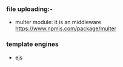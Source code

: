 ### file uploading:-

- multer module: it is an middleware
  https://www.npmjs.com/package/multer

### template engines

- ejs
